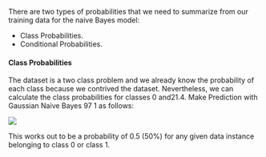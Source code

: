 There are two types of probabilities that we need to summarize from our training data for the
naive Bayes model:
- Class Probabilities.
- Conditional Probabilities.

#### Class Probabilities
The dataset is a two class problem and we already know the probability of each class because
we contrived the dataset. Nevertheless, we can calculate the class probabilities for classes 0 and21.4. Make Prediction with Gaussian Naive Bayes 97
1 as follows:

![](https://github.com/fenago/katacoda-scenarios/raw/master/master-machine-learning-algorithms/master-machine-learning-algorithms-11/steps/6/1.JPG)

This works out to be a probability of 0.5 (50%) for any given data instance belonging to
class 0 or class 1.